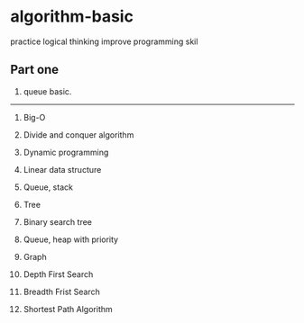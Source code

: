 # algorithm-basic
practice logical thinking
improve programming skil

## Part one 
1. queue basic.

-----------------------

1. Big-O

2. Divide and conquer algorithm

3. Dynamic programming

4. Linear data structure

5. Queue, stack

6. Tree

7. Binary search tree

8. Queue, heap with priority

9. Graph

10. Depth First Search

11. Breadth Frist Search

12. Shortest Path Algorithm
